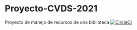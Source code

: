 # Proyecto-CVDS-2021
Proyecto de manejo de recursos de una biblioteca
[![CircleCI](https://circleci.com/gh/2022-1-PROYCVDS-LENS/Proyecto-CVDS-2021/tree/main.svg?style=svg)](https://circleci.com/gh/2022-1-PROYCVDS-LENS/Proyecto-CVDS-2021/tree/main)
